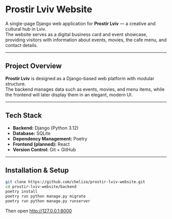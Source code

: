 # Prostir Lviv Website

A single-page Django web application for **Prostir Lviv** — a creative and cultural hub in Lviv.  
The website serves as a digital business card and event showcase, providing visitors with information about events, movies, the cafe menu, and contact details.

---

## Project Overview

**Prostir Lviv** is designed as a Django-based web platform with modular structure.  
The backend manages data such as events, movies, and menu items, while the frontend will later display them in an elegant, modern UI.

---

## Tech Stack  

- **Backend:** Django (Python 3.12)  
- **Database:** SQLite  
- **Dependency Management:** Poetry  
- **Frontend (planned):** React  
- **Version Control:** Git + GitHub

---

## Installation & Setup
```bash
git clone https://github.com/cheliza/prostir-lviv-website.git
cd prostir-lviv-website/backend
poetry install
poetry run python manage.py migrate
poetry run python manage.py runserver
```
Then open http://127.0.0.1:8000
